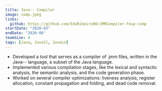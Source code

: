 ```yaml
---
title: Java-- Compiler
image: comp.jpeg
links:
  github: https://github.com/EduRibeiro00/JMMCompiler-feup-comp
startDate: "2020-03"
endDate: "2020-06"
teamSize: 4
tags: [Java, JavaCC, Jasmin]
---
```

* Developed a tool that serves as a compiler of .jmm files, written in the Java-- language, a subset of the Java language.
* Implemented various compilation stages, like the lexical and syntactic analysis, the semantic analysis, and the code generation phase.
* Worked on several compiler optimizations: liveness analysis, register allocation, constant propagation and folding, and dead code removal.